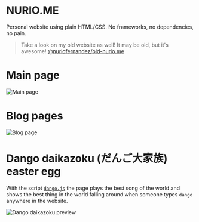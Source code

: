 # NURIO.ME

Personal website using plain HTML/CSS. No frameworks, no dependencies, no pain.

> Take a look on my old website as well! It may be old, but it's awesome!
> [@nuriofernandez/old-nurio.me](https://github.com/nuriofernandez/old-nurio.me)

# Main page

![Main page](https://i.imgur.com/X1NxmM4.jpeg)

# Blog pages

![Blog page](https://i.imgur.com/g2CAu68.png)

# Dango daikazoku (だんご大家族) easter egg

With the script [`dango.js`](https://github.com/nuriofernandez/nurio.me/blob/master/dango-party/js/dango.js) the page plays the best song of the world and shows the best thing in the world falling around when someone types `dango` anywhere in the website.

![Dango daikazoku preview](https://github.com/nuriofernandez/nurio.me/assets/8858331/e18c37f2-2ee8-4948-8d26-cb72d27f0924)
